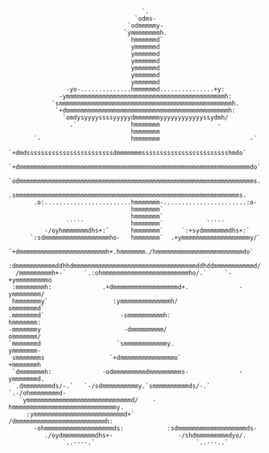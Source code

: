 ```
                                     `.                                               
                                   `odms-                                             
                                 `odmmmmmy-                                           
                                `ymmmmmmmmh.                                          
                                  hmmmmmmd`                                           
                                  ymmmmmmd                                            
                                  ymmmmmmd                                            
                                  ymmmmmmd                                            
                                  ymmmmmmd                                            
                                  ymmmmmmd                                            
                                  ymmmmmmd                                            
                -yo-..............hmmmmmmd...............+y:                          
              -ymmmmmmmmmmmmmmmmmmmmmmmmmmmmmmmmmmmmmmmmmmmmh:                        
            `smmmmmmmmmmmmmmmmmmmmmmmmmmmmmmmmmmmmmmmmmmmmmmmmh.                      
             `+dmmmmmmmmmmmmmmmmmmmmmmmmmmmmmmmmmmmmmmmmmmmmmh:                       
               `omdysyyyyssssyyyyydmmmmmmmyyyyyyyyyyyyssydmh/                         
                 .`               hmmmmmmm                -                           
                                  hmmmmmmm                                            
       `-                         hmmmmmmm                         -`                 
     `+dmdssssssssssssssssssssssssdmmmmmmmsssssssssssssssssssssssshmdo`               
   `+dmmmmmmmmmmmmmmmmmmmmmmmmmmmmmmmmmmmmmmmmmmmmmmmmmmmmmmmmmmmmmmmmdo`             
   `odmmmmmmmmmmmmmmmmmmmmmmmmmmmmmmmmmmmmmmmmmmmmmmmmmmmmmmmmmmmmmmmmms.             
     .smmmmmmmmmmmmmmmmmmmmmmmmmmmmmmmmmmmmmmmmmmmmmmmmmmmmmmmmmmmmmms.               
       .o:........................hmmmmmmm-.......................:o-                 
                                  hmmmmmmm`                                           
                                  hmmmmmmm`                                           
                `````             hmmmmmmm`            `````                          
          -/oyhmmmmmmmdhs+:`      hmmmmmmm`     `:+sydmmmmmmmdhs+:`                   
      `:sdmmmmmmmmmmmmmmmmmmho-   hmmmmmmm`  .+ymmmmmmmmmmmmmmmmmmmy/`                
    `+dmmmmmmmmmmmmmmmmmmmmmmmmh+.hmmmmmmm./hmmmmmmmmmmmmmmmmmmmmmmmmdo`              
   :dmmmmmmmmmmmddhhdmmmmmmmmmmmmmmmmmmmmmmmmmmmmmmmmmmddhddmmmmmmmmmmmd/             
  /mmmmmmmmmh+-`     `.:ohmmmmmmmmmmmmmmmmmmmmmmmmho/.`     `-+ymmmmmmmmmo            
 :mmmmmmmmh:              .+dmmmmmmmmmmmmmmmmmmd+.              -ymmmmmmmm/           
 hmmmmmmmy`                  :ymmmmmmmmmmmmmmh/                   ommmmmmmd`          
.mmmmmmmd`                     -smmmmmmmmmmh:                      hmmmmmmm:          
-mmmmmmmy                       -dmmmmmmmmm/                       ommmmmmm/          
`mmmmmmmd                     `smmmmmmmmmmmmy.                     ymmmmmmm-          
 smmmmmmms                  `+dmmmmmmmmmmmmmmmo`                  +mmmmmmmh           
 `dmmmmmmmh:              -odmmmmmmmmmdmmmmmmmmms-              -ymmmmmmmd.           
  .dmmmmmmmmds/-.`   `-/sdmmmmmmmmmmy.`smmmmmmmmmmds/-.`  `.-/ohmmmmmmmmd-            
   `ymmmmmmmmmmmmmmmmmmmmmmmmmmmmmd/    -hmmmmmmmmmmmmmmmmmmmmmmmmmmmmmy.             
     :ymmmmmmmmmmmmmmmmmmmmmmmmmd+`       /dmmmmmmmmmmmmmmmmmmmmmmmmmh:               
       -ohmmmmmmmmmmmmmmmmmmmds:            :sdmmmmmmmmmmmmmmmmmmmds-                 
          ./oydmmmmmmmmmdhs+-                  -/shdmmmmmmmmmdyo/.                    
               `..----.`                            `..---..`                         
